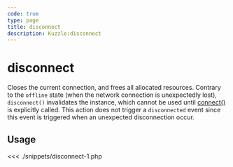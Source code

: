 ```yaml
---
code: true
type: page
title: disconnect
description: Kuzzle:disconnect
---
```


# disconnect

Closes the current connection, and frees all allocated resources.
Contrary to the `offline` state (when the network connection is unexpectedly lost), `disconnect()` invalidates the instance, which cannot be used until [connect()](/sdk/php/3/core-classes/kuzzle/connect) is explicitly called.
This action does not trigger a `disconnected` event since this event is triggered when an unexpected disconnection occur.

## Usage

<<< ./snippets/disconnect-1.php
